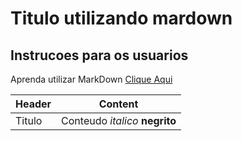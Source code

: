# Titulo utilizando mardown

## Instrucoes para os usuarios

Aprenda utilizar MarkDown [Clique Aqui](https://docs.microsoft.com/pt-br/contribute/how-to-write-use-markdown)

Header | Content
-- | --
Titulo | Conteudo _italico_ **negrito**
